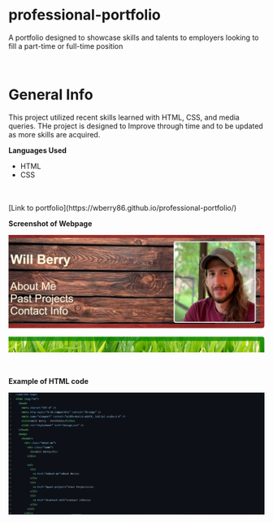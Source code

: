 # professional-portfolio
A portfolio designed to showcase skills and talents to employers looking to fill a part-time or full-time position


<br/>




# General Info

This project utilized recent skills learned with HTML, CSS, and media queries.  THe project is designed to Improve through time and to be updated as more skills are acquired.

__Languages Used__

* HTML
* CSS

<br/>
<br/>
[Link to portfolio](https://wberry86.github.io/professional-portfolio/)



__Screenshot of Webpage__

![Screenshot1](https://github.com/wberry86/professional-portfolio/blob/main/Images/portfolio-capture.PNG)




<br/>

__Example of HTML code__

![Screenshot2](https://github.com/wberry86/professional-portfolio/blob/main/Images/portfolio-code-capture.PNG)

